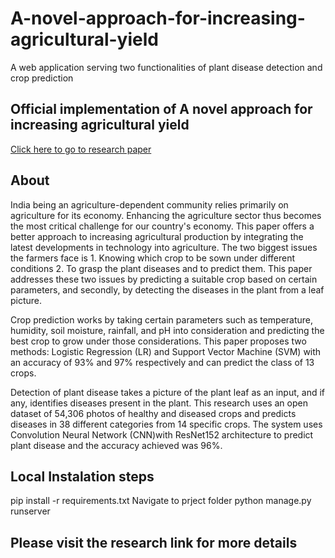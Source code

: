 # A-novel-approach-for-increasing-agricultural-yield
 A web application serving two functionalities of plant disease detection and crop prediction

## Official implementation of A novel approach for increasing agricultural yield
[Click here to go to research paper](https://indjst.org/articles/an-artificial-intelligence-based-approach-for-increasing-agricultural-yield)

## About
India being an agriculture-dependent community relies primarily on agriculture for its economy. Enhancing the agriculture sector thus becomes the most critical challenge for our country's economy. This paper offers a better approach to increasing agricultural production by integrating the latest developments in technology into agriculture. The two biggest issues the farmers face is 1. Knowing which crop to be sown under different conditions 2. To grasp the plant diseases and to predict them. This paper addresses these two issues by predicting a suitable crop based on certain parameters, and secondly, by detecting the diseases in the plant from a leaf picture.

Crop prediction works by taking certain parameters such as temperature, humidity, soil moisture, rainfall, and pH into consideration and predicting the best crop to grow under those considerations. This paper proposes two methods: Logistic Regression (LR) and Support Vector Machine (SVM) with an accuracy of 93% and 97% respectively and can predict the class of 13 crops.


Detection of plant disease takes a picture of the plant leaf as an input, and if any, identifies diseases present in the plant. This research uses an open dataset of 54,306 photos of healthy and diseased crops and predicts diseases in 38 different categories from 14 specific crops. The system uses Convolution Neural Network (CNN)with ResNet152 architecture to predict plant disease and the accuracy achieved was 96%.

## Local Instalation steps
pip install -r requirements.txt
Navigate to prject folder
python manage.py runserver

## Please visit the research link for more details